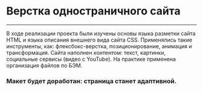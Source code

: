 # Верстка одностраничного сайта
___________________________
 В ходе реализации проекта были изучены основы языка разметки сайта HTML и языка описания внешнего вида сайта CSS.
 Применялись такие инструменты, как: флексбокс-верстка, позиционирование, анимация и трансформация.
Сайта наполнен контентом: текст, картинки, социальные сервисы (видео с YouTube).
На практике применена организация файлов по БЭМ.
### Макет будет доработан: страница станет адаптивной.

